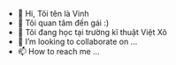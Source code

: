 - 👋 Hi, Tôi tên là Vinh
- 👀 Tôi quan tâm đến gái :)
- 🌱 Tôi đang học tại trường kĩ thuật Việt Xô
- 💞️ I’m looking to collaborate on ...
- 📫 How to reach me ...

<!---
Vinhdzz/Vinhdzz is a ✨ special ✨ repository because its `README.md` (this file) appears on your GitHub profile.
You can click the Preview link to take a look at your changes.
--->
